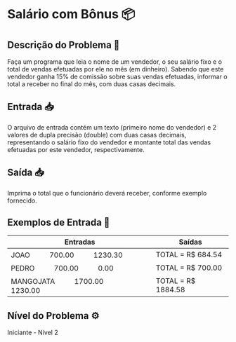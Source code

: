 # Salário com Bônus 📦

## Descrição do Problema 📝

Faça um programa que leia o nome de um vendedor, o seu salário fixo e o total de vendas efetuadas por ele no mês (em dinheiro). Sabendo que este vendedor ganha 15% de comissão sobre suas vendas efetuadas, informar o total a receber no final do mês, com duas casas decimais.

## Entrada 📥

O arquivo de entrada contém um texto (primeiro nome do vendedor) e 2 valores de dupla precisão (double) com duas casas decimais, representando o salário fixo do vendedor e montante total das vendas efetuadas por este vendedor, respectivamente.

## Saída 📥

Imprima o total que o funcionário deverá receber, conforme exemplo fornecido.

## Exemplos de Entrada 🚀

| Entradas  | Saídas |
| ------------- | ------------- |
| JOAOㅤㅤㅤ700.00ㅤㅤㅤ1230.30 | TOTAL = R$ 684.54 |
| PEDROㅤㅤㅤ700.00ㅤㅤㅤ0.00 | TOTAL = R$ 700.00 |
| MANGOJATAㅤㅤㅤ1700.00ㅤㅤㅤ1230.00 | TOTAL = R$ 1884.58 |

## Nível do Problema ⚙️

Iniciante - Nível 2
